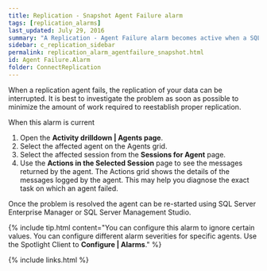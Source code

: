 ```yaml
---
title: Replication - Snapshot Agent Failure alarm
tags: [replication_alarms]
last_updated: July 29, 2016
summary: "A Replication - Agent Failure alarm becomes active when a SQL Server replication agent has failed."
sidebar: c_replication_sidebar
permalink: replication_alarm_agentfailure_snapshot.html
id: Agent Failure.Alarm
folder: ConnectReplication
---
```



When a replication agent fails, the replication of your data can be interrupted. It is best to investigate the problem as soon as possible to minimize the amount of work required to reestablish proper replication.

When this alarm is current

1. Open the **Activity drilldown \| Agents page**.
2. Select the affected agent on the Agents grid.
3. Select the affected session from the **Sessions for Agent** page.
4. Use the **Actions in the Selected Session** page to see the messages returned by the agent. The Actions grid shows the details of the messages logged by the agent. This may help you diagnose the exact task on which an agent failed.

Once the problem is resolved the agent can be re-started using SQL Server Enterprise Manager or SQL Server Management Studio.

{% include tip.html content="You can configure this alarm to ignore certain values. You can configure different alarm severities for specific agents. Use the Spotlight Client to **Configure \| Alarms**." %}


{% include links.html %}
